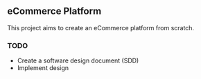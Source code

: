 ## eCommerce Platform

This project aims to create an eCommerce platform from scratch.

### TODO
- Create a software design document (SDD) 
- Implement design